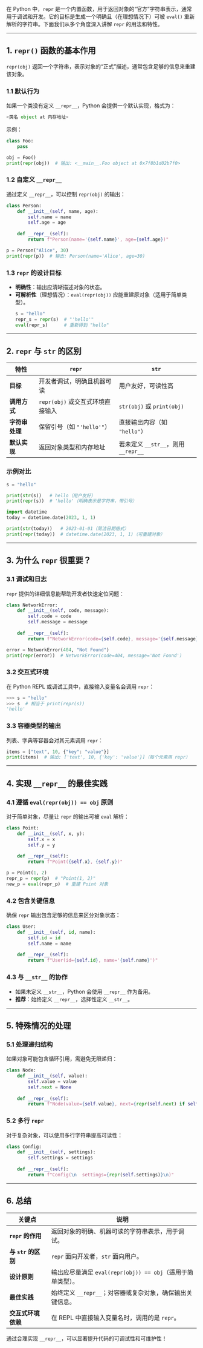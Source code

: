 在 Python 中，`repr` 是一个内置函数，用于返回对象的“官方”字符串表示，通常用于调试和开发。它的目标是生成一个明确且（在理想情况下）可被 `eval()` 重新解析的字符串。下面我们从多个角度深入讲解 `repr` 的用法和特性。

---

## **1. `repr()` 函数的基本作用**
`repr(obj)` 返回一个字符串，表示对象的“正式”描述，通常包含足够的信息来重建该对象。

### **1.1 默认行为**
如果一个类没有定义 `__repr__`，Python 会提供一个默认实现，格式为：
```python
<类名 object at 内存地址>
```
示例：
```python
class Foo:
    pass

obj = Foo()
print(repr(obj))  # 输出: <__main__.Foo object at 0x7f8b1d02b7f0>
```

### **1.2 自定义 `__repr__`**
通过定义 `__repr__`，可以控制 `repr(obj)` 的输出：
```python
class Person:
    def __init__(self, name, age):
        self.name = name
        self.age = age
    
    def __repr__(self):
        return f"Person(name='{self.name}', age={self.age})"

p = Person("Alice", 30)
print(repr(p))  # 输出: Person(name='Alice', age=30)
```

### **1.3 `repr` 的设计目标**
- **明确性**：输出应清晰描述对象的状态。
- **可解析性**（理想情况）：`eval(repr(obj))` 应能重建原对象（适用于简单类型）。
  ```python
  s = "hello"
  repr_s = repr(s)  # "'hello'"
  eval(repr_s)      # 重新得到 "hello"
  ```

---

## **2. `repr` 与 `str` 的区别**
| 特性                | `repr`                          | `str`                          |
|---------------------|---------------------------------|-------------------------------|
| **目标**            | 开发者调试，明确且机器可读       | 用户友好，可读性高             |
| **调用方式**        | `repr(obj)` 或交互式环境直接输入 | `str(obj)` 或 `print(obj)`      |
| **字符串处理**      | 保留引号（如 `"'hello'"`）      | 直接输出内容（如 `"hello"`）    |
| **默认实现**        | 返回对象类型和内存地址           | 若未定义 `__str__`，则用 `__repr__` |

### **示例对比**
```python
s = "hello"

print(str(s))   # hello（用户友好）
print(repr(s))  # 'hello'（明确表示是字符串，带引号）

import datetime
today = datetime.date(2023, 1, 1)

print(str(today))   # 2023-01-01（简洁日期格式）
print(repr(today))  # datetime.date(2023, 1, 1)（可重建对象）
```

---

## **3. 为什么 `repr` 很重要？**
### **3.1 调试和日志**
`repr` 提供的详细信息能帮助开发者快速定位问题：
```python
class NetworkError:
    def __init__(self, code, message):
        self.code = code
        self.message = message
    
    def __repr__(self):
        return f"NetworkError(code={self.code}, message='{self.message}')"

error = NetworkError(404, "Not Found")
print(repr(error))  # NetworkError(code=404, message='Not Found')
```

### **3.2 交互式环境**
在 Python REPL 或调试工具中，直接输入变量名会调用 `repr`：
```python
>>> s = "hello"
>>> s  # 相当于 print(repr(s))
'hello'
```

### **3.3 容器类型的输出**
列表、字典等容器会对其元素调用 `repr`：
```python
items = ["text", 10, {"key": "value"}]
print(items)  # 输出: ['text', 10, {'key': 'value'}]（每个元素用 repr）
```

---

## **4. 实现 `__repr__` 的最佳实践**
### **4.1 遵循 `eval(repr(obj)) == obj` 原则**
对于简单对象，尽量让 `repr` 的输出可被 `eval` 解析：
```python
class Point:
    def __init__(self, x, y):
        self.x = x
        self.y = y
    
    def __repr__(self):
        return f"Point({self.x}, {self.y})"

p = Point(1, 2)
repr_p = repr(p)  # "Point(1, 2)"
new_p = eval(repr_p)  # 重建 Point 对象
```

### **4.2 包含关键信息**
确保 `repr` 输出包含足够的信息来区分对象状态：
```python
class User:
    def __init__(self, id, name):
        self.id = id
        self.name = name
    
    def __repr__(self):
        return f"User(id={self.id}, name='{self.name}')"
```

### **4.3 与 `__str__` 的协作**
- 如果未定义 `__str__`，Python 会使用 `__repr__` 作为备用。
- **推荐**：始终定义 `__repr__`，选择性定义 `__str__`。

---

## **5. 特殊情况的处理**
### **5.1 处理递归结构**
如果对象可能包含循环引用，需避免无限递归：
```python
class Node:
    def __init__(self, value):
        self.value = value
        self.next = None
    
    def __repr__(self):
        return f"Node(value={self.value}, next={repr(self.next) if self.next else None})"
```

### **5.2 多行 `repr`**
对于复杂对象，可以使用多行字符串提高可读性：
```python
class Config:
    def __init__(self, settings):
        self.settings = settings
    
    def __repr__(self):
        return f"Config(\n  settings={repr(self.settings)}\n)"
```

---

## **6. 总结**
| **关键点**               | **说明**                                                                 |
|--------------------------|--------------------------------------------------------------------------|
| **`repr` 的作用**        | 返回对象的明确、机器可读的字符串表示，用于调试。                          |
| **与 `str` 的区别**      | `repr` 面向开发者，`str` 面向用户。                                      |
| **设计原则**             | 输出应尽量满足 `eval(repr(obj)) == obj`（适用于简单类型）。              |
| **最佳实践**             | 始终定义 `__repr__`；对容器或复杂对象，确保输出关键信息。                |
| **交互式环境依赖**       | 在 REPL 中直接输入变量名时，调用的是 `repr`。                            |

通过合理实现 `__repr__`，可以显著提升代码的可调试性和可维护性！